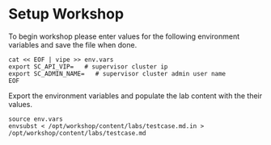 # Setup Workshop

To begin workshop please enter values for the following environment variables and save the file when done.

```execute
cat << EOF | vipe >> env.vars
export SC_API_VIP=   # supervisor cluster ip
export SC_ADMIN_NAME=   # supervisor cluster admin user name
EOF
```

Export the environment variables and populate the lab content with the their values.

```execute
source env.vars
envsubst < /opt/workshop/content/labs/testcase.md.in > /opt/workshop/content/labs/testcase.md
```
